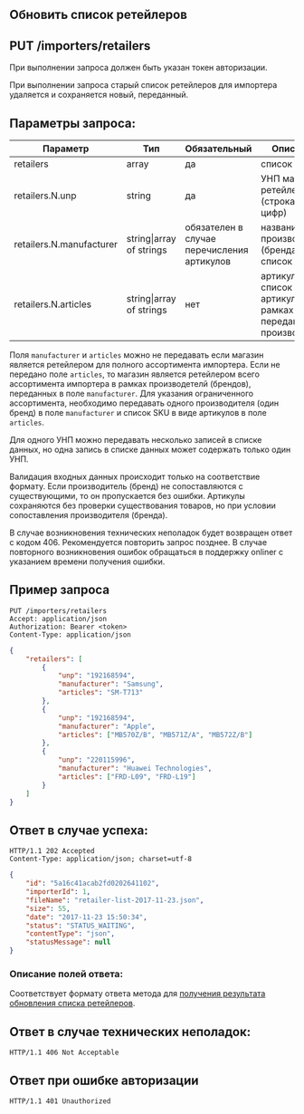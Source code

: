 ## Обновить список ретейлеров

## PUT /importers/retailers

При выполнении запроса должен быть указан токен авторизации.

При выполнении запроса старый список ретейлеров для импортера удаляется и сохраняется новый, переданный.

## Параметры запроса<a name="parameters"></a>:

| Параметр                 | Тип                          | Обязательный                               | Описание                                                        |
|--------------------------|------------------------------|--------------------------------------------|-----------------------------------------------------------------|
| retailers                | array                        | да                                         | список данных                                                   |
| retailers.N.unp          | string                       | да                                         | УНП магазина ретейлера (строка из 9 цифр)                       |
| retailers.N.manufacturer | string&#124;array of strings | обязателен в случае перечисления артикулов | название производителя (бренда) или список из них               |
| retailers.N.articles     | string&#124;array of strings | нет                                        | артикул или список артикулов в рамках переданного производителя |

Поля `manufacturer` и `articles` можно не передавать если магазин является ретейлером для полного ассортимента импортера.
Если не передано поле `articles`, то магазин является ретейлером всего ассортимента импортера в рамках производетелй (брендов), переданных в поле `manufacturer`.
Для указания ограниченного ассортимента, необходимо передавать одного производителя (один бренд) в поле `manufacturer` и список SKU в виде артикулов в поле `articles`.
 
Для одного УНП можно передавать несколько записей в списке данных, но одна запись в списке данных может содержать только один УНП.

Валидация входных данных происходит только на соответствие формату.
Если производитель (бренд) не сопоставляются с существующими, то он пропускается без ошибки.
Артикулы сохраняются без проверки существования товаров, но при условии сопоставления производителя (бренда).

В случае возникновения технических неполадок будет возвращен ответ с кодом 406. Рекомендуется повторить запрос позднее. В случае повторного возникновения ошибок обращаться в поддержку onliner с указанием времени получения ошибки.

## Пример запроса

```http
PUT /importers/retailers
Accept: application/json
Authorization: Bearer <token>
Content-Type: application/json
```
```json
{
    "retailers": [
        {
            "unp": "192168594",
            "manufacturer": "Samsung",
            "articles": "SM-T713"
        },
        {
            "unp": "192168594",
            "manufacturer": "Apple",
            "articles": ["MB570Z/B", "MB571Z/A", "MB572Z/B"]
        },
        {
            "unp": "220115996",
            "manufacturer": "Huawei Technologies",
            "articles": ["FRD-L09", "FRD-L19"]
        }
    ]
}
```

## Ответ в случае успеха<a name="response"></a>:

```http
HTTP/1.1 202 Accepted
Content-Type: application/json; charset=utf-8
```
```json
{
    "id": "5a16c41acab2fd0202641102",
    "importerId": 1,
    "fileName": "retailer-list-2017-11-23.json",
    "size": 55,
    "date": "2017-11-23 15:50:34",
    "status": "STATUS_WAITING",
    "contentType": "json",
    "statusMessage": null
}
```

### Описание полей ответа<a name="fields"></a>:

Соответствует формату ответа метода для [получения результата обновления списка ретейлеров](https://github.com/onlinerby/onliner-b2b-api/blob/master/docs/importers/retailers_status.md#описание-полей-ответа).

## Ответ в случае технических неполадок<a name="response_failed"></a>:

```http
HTTP/1.1 406 Not Acceptable
```

## Ответ при ошибке авторизации

```http
HTTP/1.1 401 Unauthorized
```
